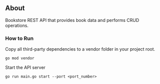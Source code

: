 ## About
Bookstore REST API that provides book data and performs CRUD operations.

### How to Run
Copy all third-party dependencies to a vendor folder in your project root.
```
go mod vendor
```
Start the API server
```
go run main.go start --port <port_number>
```